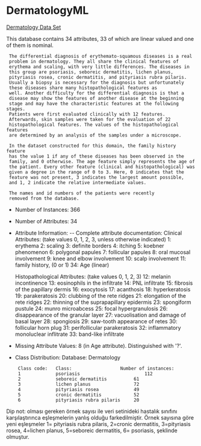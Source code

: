 # DermatologyML

[Dermatology Data Set](https://archive.ics.uci.edu/ml/datasets/Dermatology)

This database contains 34 attributes, 33 of which are linear valued and one of them is nominal. 

     The differential diagnosis of erythemato-squamous diseases is a real
     problem in dermatology. They all share the clinical features of
     erythema and scaling, with very little differences. The diseases in
     this group are psoriasis, seboreic dermatitis, lichen planus, 
     pityriasis rosea, cronic dermatitis, and pityriasis rubra pilaris.
     Usually a biopsy is necessary for the diagnosis but unfortunately
     these diseases share many histopathological features as
     well. Another difficulty for the differential diagnosis is that a
     disease may show the features of another disease at the beginning
     stage and may have the characteristic features at the following stages. 
     Patients were first evaluated clinically with 12 features.
     Afterwards, skin samples were taken for the evaluation of 22
     histopathological features. The values of the histopathological features
     are determined by an analysis of the samples under a microscope. 

     In the dataset constructed for this domain, the family history feature
     has the value 1 if any of these diseases has been observed in the
     family, and 0 otherwise. The age feature simply represents the age of
     the patient. Every other feature (clinical and histopathological) was
     given a degree in the range of 0 to 3. Here, 0 indicates that the
     feature was not present, 3 indicates the largest amount possible,
     and 1, 2 indicate the relative intermediate values.

     The names and id numbers of the patients were recently 
     removed from the database.
+ Number of Instances: 366

+ Number of Attributes: 34

+ Attribute Information:
   -- Complete attribute documentation:
      Clinical Attributes: (take values 0, 1, 2, 3, unless otherwise indicated)
      1: erythema
      2: scaling
      3: definite borders
      4: itching
      5: koebner phenomenon
      6: polygonal papules
      7: follicular papules
      8: oral mucosal involvement
      9: knee and elbow involvement
     10: scalp involvement
     11: family history, (0 or 1)
     34: Age (linear)

     Histopathological Attributes: (take values 0, 1, 2, 3)
     12: melanin incontinence
     13: eosinophils in the infiltrate
     14: PNL infiltrate
     15: fibrosis of the papillary dermis
     16: exocytosis
     17: acanthosis
     18: hyperkeratosis
     19: parakeratosis
     20: clubbing of the rete ridges
     21: elongation of the rete ridges
     22: thinning of the suprapapillary epidermis
     23: spongiform pustule
     24: munro microabcess
     25: focal hypergranulosis
     26: disappearance of the granular layer
     27: vacuolisation and damage of basal layer
     28: spongiosis
     29: saw-tooth appearance of retes
     30: follicular horn plug
     31: perifollicular parakeratosis
     32: inflammatory monoluclear inflitrate
     33: band-like infiltrate
      
+ Missing Attribute Values: 8 (in Age attribute). Distinguished with '?'.

+ Class Distribution:
       Database:  Dermatology
       
       Class code:   Class:                  Number of instances:
       1             psoriasis			              112
       2             seboreic dermatitis          61
       3             lichen planus                72
       4             pityriasis rosea             49
       5             cronic dermatitis            52    
       6             pityriasis rubra pilaris     20


Dip not: olması gereken örnek sayısı ile veri setinideki hastalık sınıfını karşılaştırınca eşleşmelerin yanlış olduğu farkedilmiştir.
Örnek sayısına göre yeni eşleşmeler 
1= pityriasis rubra pilaris,
2=cronic dermatitis,
3=pityriasis rosea,
4=lichen planus,
5=seboreic dermatitis,
6= psoriasis,                şeklinde olmuştur.
